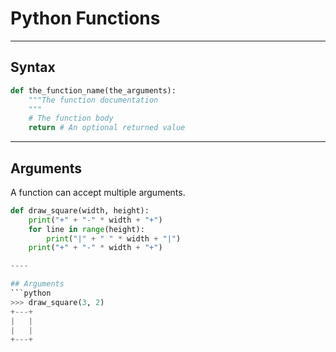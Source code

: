 # Python Functions

----

## Syntax

```python
def the_function_name(the_arguments):
    """The function documentation
    """
    # The function body
    return # An optional returned value
```

----

## Arguments

A function can accept multiple arguments.

```python
def draw_square(width, height):
    print("+" + "-" * width + "+")
    for line in range(height):
        print("|" + " " * width + "|")
    print("+" + "-" * width + "+")

----

## Arguments
```python
>>> draw_square(3, 2)
+---+
|   |
|   |
+---+
```
